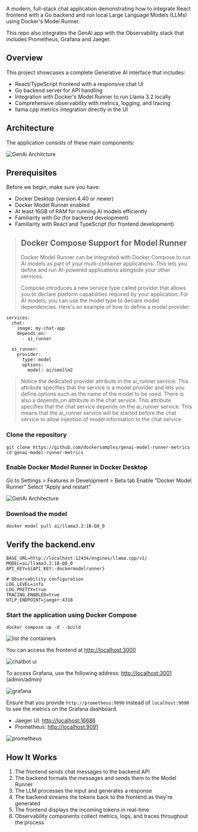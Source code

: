 


A modern, full-stack chat application demonstrating how to integrate React frontend with a Go backend and run local Large Language Models (LLMs) using Docker's Model Runner.

This repo also integrates the GenAI app with the Observability stack that includes Prometheus, Grafana and Jaeger.

## Overview

This project showcases a complete Generative AI interface that includes:

-  React/TypeScript frontend with a responsive chat UI
-  Go backend server for API handling
-  Integration with Docker's Model Runner to run Llama 3.2 locally
-  Comprehensive observability with metrics, logging, and tracing
-  llama.cpp metrics integration directly in the UI

## Architecture

The application consists of these main components:

![GenAi Architcture](../images/genai-arch.png)

## Prerequisites

Before we begin, make sure you have:

- Docker Desktop (version 4.40 or newer) 
- Docker Model Runner enabled
- At least 16GB of RAM for running AI models efficiently
- Familiarity with Go (for backend development)
- Familiarity with React and TypeScript (for frontend development)


> ## Docker Compose Support for Model Runner
> 
> Docker Model Runner can be integrated with Docker Compose to run AI models as part of your multi-container applications.
This lets you define and run AI-powered applications alongside your other services.
> 
> Compose introduces a new service type called provider that allows you to declare platform capabilities required by your application. For AI models, you can use the model type to declare model dependencies.
> Here's an example of how to define a model provider:


```
services:
  chat:
    image: my-chat-app
    depends_on:
      - ai_runner

  ai_runner:
    provider:
      type: model
      options:
        model: ai/smollm2
```

> Notice the dedicated provider attribute in the ai_runner service.
> This attribute specifies that the service is a model provider and lets you define options such as the name of the model to be used.
> There is also a depends_on attribute in the chat service.
> This attribute specifies that the chat service depends on the ai_runner service.
>This means that the ai_runner service will be started before the chat service to allow injection of model information to the chat service.


### Clone the repository

```
git clone https://github.com/dockersamples/genai-model-runner-metrics
cd genai-model-runner-metrics
```

### Enable Docker Model Runner in Docker Desktop

Go to Settings > Features in Development > Beta tab
Enable "Docker Model Runner"
Select “Apply and restart”

![GenAi Architecture](../images/dmr-enable.png)



### Download the model

```
docker model pull ai/llama3.2:1B-Q8_0
```

## Verify the backend.env 

```
BASE_URL=http://localhost:12434/engines/llama.cpp/v1/
MODEL=ai/llama3.2:1B-Q8_0
API_KEY=${API_KEY:-dockermodelrunner}

# Observability configuration
LOG_LEVEL=info
LOG_PRETTY=true
TRACING_ENABLED=true
OTLP_ENDPOINT=jaeger:4318
```


### Start the application using Docker Compose

```
docker compose up -d --build
```

![list the containers](../images/list-containers.png)

You can access the frontend at [http://localhost:3000](http://localhost:3000)


![chatbot ui](../images/chatbot-ui.png)

To access Grafana, use the following address: [http://localhost:3001](http://localhost:3001) (admin/admin)

![grafana](../images/grafana-dashboard.png)
  
Ensure that you provide `http://prometheus:9090` instead of `localhost:9090` to see the metrics on the Grafana dashboard.

   - Jaeger UI: [http://localhost:16686](http://localhost:16686)
   - Prometheus: [http://localhost:9091](http://localhost:9091)

![prometheus](../images/prometheus-ui.png)

## How It Works

1. The frontend sends chat messages to the backend API
2. The backend formats the messages and sends them to the Model Runner
3. The LLM processes the input and generates a response
4. The backend streams the tokens back to the frontend as they're generated
5. The frontend displays the incoming tokens in real-time
6. Observability components collect metrics, logs, and traces throughout the process

